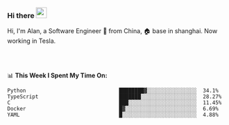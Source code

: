 ### Hi there <img src="https://media.giphy.com/media/hvRJCLFzcasrR4ia7z/giphy.gif" width="25px">

<!-- ![visitors](https://visitor-badge.glitch.me/badge?page_id=dislfyer.dislfyer) -->

Hi, I'm Alan, a Software Engineer 🚀 from China, 🏠 base in shanghai. Now working in Tesla.

<br/>
<br/>

📊 **This Week I Spent My Time On:**


<!--START_SECTION:waka-->

```text
Python                              ████████▓░░░░░░░░░░░░░░░░  34.1%
TypeScript                          ███████░░░░░░░░░░░░░░░░░░  28.27%
C                                   ███░░░░░░░░░░░░░░░░░░░░░░  11.45%
Docker                              █▓░░░░░░░░░░░░░░░░░░░░░░░  6.69%
YAML                                █░░░░░░░░░░░░░░░░░░░░░░░░  4.88%
```

<!--END_SECTION:waka-->

<!--
**About Me:**
 -->
